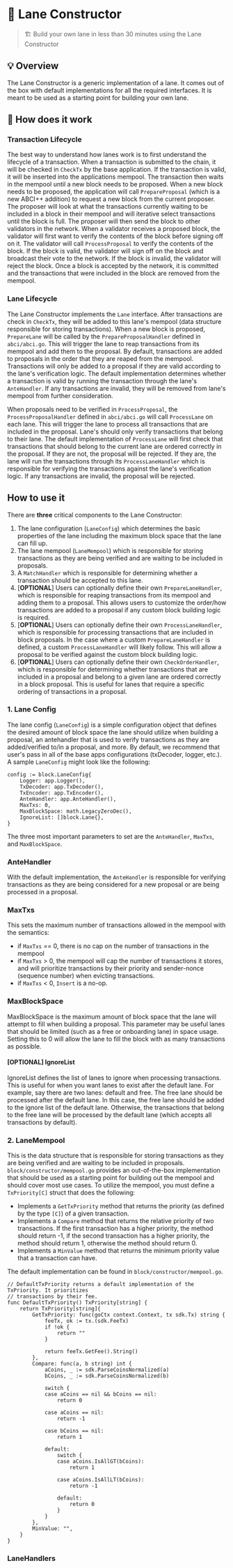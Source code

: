 # 🎨 Lane Constructor

> 🏗️ Build your own lane in less than 30 minutes using the Lane Constructor

## 💡 Overview

The Lane Constructor is a generic implementation of a lane. It comes out of the 
box with default implementations for all the required interfaces. It is meant to
be used as a starting point for building your own lane. 

## 🤔 How does it work

### Transaction Lifecycle

The best way to understand how lanes work is to first understand the lifecycle 
of a transaction. When a transaction is submitted to the chain, it will be checked
in `CheckTx` by the base application. If the transaction is valid, it will be
inserted into the applications mempool. The transaction then waits in the mempool
until a new block needs to be proposed. When a new block needs to be proposed,
the application will call `PrepareProposal` (which is a new ABCI++ addition) to
request a new block from the current proposer. The proposer will look at what the
transactions currently waiting to be included in a block in their mempool and 
will iterative select transactions until the block is full. The proposer will then
send the block to other validators in the network. When a validator receives a 
proposed block, the validator will first want to verify the contents of the block
before signing off on it. The validator will call `ProcessProposal` to verify the
contents of the block. If the block is valid, the validator will sign off on the
block and broadcast their vote to the network. If the block is invalid, the validator
will reject the block. Once a block is accepted by the network, it is committed
and the transactions that were included in the block are removed from the mempool.

### Lane Lifecycle

The Lane Constructor implements the `Lane` interface. After transactions are 
check in `CheckTx`, they will be added to this lane's mempool (data structure
responsible for storing transactions). When a new block is proposed, `PrepareLane`
will be called by the `PrepareProposalHandler` defined in `abci/abci.go`. This 
will trigger the lane to reap transactions from its mempool and add them to the
proposal. By default, transactions are added to proposals in the order that they
are reaped from the mempool. Transactions will only be added to a proposal
if they are valid according to the lane's verification logic. The default implementation
determines whether a transaction is valid by running the transaction through the
lane's `AnteHandler`. If any transactions are invalid, they will be removed from
lane's mempool from further consideration.

When proposals need to be verified in `ProcessProposal`, the `ProcessProposalHandler`
defined in `abci/abci.go` will call `ProcessLane` on each lane. This will trigger
the lane to process all transactions that are included in the proposal. Lane's 
should only verify transactions that belong to their lane. The default implementation
of `ProcessLane` will first check that transactions that should belong to the 
current lane are ordered correctly in the proposal. If they are not, the proposal
will be rejected. If they are, the lane will run the transactions through its `ProcessLaneHandler`
which is responsible for verifying the transactions against the lane's verification
logic. If any transactions are invalid, the proposal will be rejected. 

## How to use it

There are **three** critical
components to the Lane Constructor:

1. The lane configuration (`LaneConfig`) which determines the basic properties 
of the lane including the maximum block space that the lane can fill up.
2. The lane mempool (`LaneMempool`) which is responsible for storing 
transactions as they are being verified and are waiting to be included in proposals.
3. A `MatchHandler` which is responsible for determining whether a transaction should
be accepted to this lane.
4. [**OPTIONAL**] Users can optionally define their own `PrepareLaneHandler`, which
is responsible for reaping transactions from its mempool and adding them to a proposal.
This allows users to customize the order/how transactions are added to a proposal
if any custom block building logic is required.
5. [**OPTIONAL**] Users can optionally define their own `ProcessLaneHandler`, which
is responsible for processing transactions that are included in block proposals.
In the case where a custom `PrepareLaneHandler` is defined, a custom `ProcessLaneHandler`
will likely follow. This will allow a proposal to be verified against the custom
block building logic.
6. [**OPTIONAL**] Users can optionally define their own `CheckOrderHandler`, which
is responsible for determining whether transactions that are included in a proposal
and belong to a given lane are ordered correctly in a block proposal. This is useful
for lanes that require a specific ordering of transactions in a proposal.

### 1. Lane Config

The lane config (`LaneConfig`) is a simple configuration
object that defines the desired amount of block space the lane should
utilize when building a proposal, an antehandler that is used to verify
transactions as they are added/verified to/in a proposal, and more. By default,
we recommend that user's pass in all of the base apps configurations (txDecoder,
logger, etc.). A sample `LaneConfig` might look like the following:

```golang
config := block.LaneConfig{
    Logger: app.Logger(),
    TxDecoder: app.TxDecoder(),
    TxEncoder: app.TxEncoder(),
    AnteHandler: app.AnteHandler(),
    MaxTxs: 0,
    MaxBlockSpace: math.LegacyZeroDec(),
    IgnoreList: []block.Lane{},
}
```

The three most important parameters to set are the `AnteHandler`, `MaxTxs`, and
`MaxBlockSpace`.

### **AnteHandler**

With the default implementation, the `AnteHandler` is responsible for verifying
transactions as they are being considered for a new proposal or are being processed
in a proposal. 

### **MaxTxs**

This sets the maximum number of transactions allowed in the mempool with
the semantics:

* if `MaxTxs` == 0, there is no cap on the number of transactions in the mempool
* if `MaxTxs` > 0, the mempool will cap the number of transactions it stores,
    and will prioritize transactions by their priority and sender-nonce
    (sequence number) when evicting transactions.
* if `MaxTxs` < 0, `Insert` is a no-op.

### **MaxBlockSpace**

MaxBlockSpace is the maximum amount of block space that the lane will attempt to
fill when building a proposal. This parameter may be useful lanes that should be
limited (such as a free or onboarding lane) in space usage. Setting this to 0 
will allow the lane to fill the block with as many transactions as possible.

#### **[OPTIONAL] IgnoreList**

IgnoreList defines the list of lanes to ignore when processing transactions. 
This is useful for when you want lanes to exist after the default lane. For 
example, say there are two lanes: default and free. The free lane should be 
processed after the default lane. In this case, the free lane should be added 
to the ignore list of the default lane. Otherwise, the transactions that belong 
to the free lane will be processed by the default lane (which accepts all 
transactions by default).


### 2. LaneMempool

This is the data structure that is responsible for storing transactions
as they are being verified and are waiting to be included in proposals. `block/constructor/mempool.go`
provides an out-of-the-box implementation that should be used as a starting 
point for building out the mempool and should cover most use cases. To 
utilize the mempool, you must define a `TxPriority[C]` struct that does the
following:

- Implements a `GetTxPriority` method that returns the priority (as defined
by the type `[C]`) of a given transaction.
- Implements a `Compare` method that returns the relative priority of two
transactions. If the first transaction has a higher priority, the method
should return -1, if the second transaction has a higher priority, the method
should return 1, otherwise the method should return 0.
- Implements a `MinValue` method that returns the minimum priority value
that a transaction can have.

The default implementation can be found in `block/constructor/mempool.go`.

```golang
// DefaultTxPriority returns a default implementation of the TxPriority. It prioritizes
// transactions by their fee.
func DefaultTxPriority() TxPriority[string] {
    return TxPriority[string]{
        GetTxPriority: func(goCtx context.Context, tx sdk.Tx) string {
            feeTx, ok := tx.(sdk.FeeTx)
            if !ok {
                return ""
            }

            return feeTx.GetFee().String()
        },
        Compare: func(a, b string) int {
            aCoins, _ := sdk.ParseCoinsNormalized(a)
            bCoins, _ := sdk.ParseCoinsNormalized(b)

            switch {
            case aCoins == nil && bCoins == nil:
                return 0

            case aCoins == nil:
                return -1

            case bCoins == nil:
                return 1

            default:
                switch {
                case aCoins.IsAllGT(bCoins):
                    return 1

                case aCoins.IsAllLT(bCoins):
                    return -1

                default:
                    return 0
                }
            }
        },
        MinValue: "",
    }
}
```

### LaneHandlers
